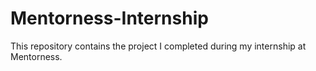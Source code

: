 # Mentorness-Internship
This repository contains the project I completed during my internship at Mentorness.
